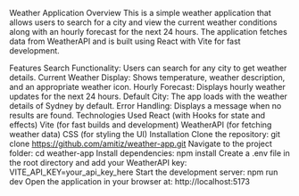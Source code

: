 Weather Application
Overview
This is a simple weather application that allows users to search for a city and view the current weather conditions along with an hourly forecast for the next 24 hours. The application fetches data from WeatherAPI and is built using React with Vite for fast development.

Features
Search Functionality: Users can search for any city to get weather details.
Current Weather Display: Shows temperature, weather description, and an appropriate weather icon.
Hourly Forecast: Displays hourly weather updates for the next 24 hours.
Default City: The app loads with the weather details of Sydney by default.
Error Handling: Displays a message when no results are found.
Technologies Used
React (with Hooks for state and effects)
Vite (for fast builds and development)
WeatherAPI (for fetching weather data)
CSS (for styling the UI)
Installation
Clone the repository:
git clone https://github.com/amitiz/weather-app.git
Navigate to the project folder:
cd weather-app
Install dependencies:
npm install
Create a .env file in the root directory and add your WeatherAPI key:
VITE_API_KEY=your_api_key_here
Start the development server:
npm run dev
Open the application in your browser at:
http://localhost:5173
